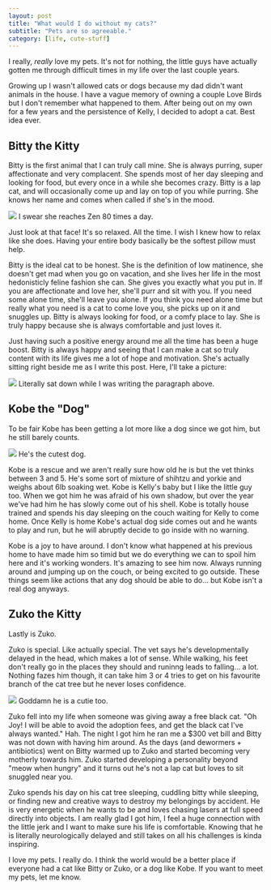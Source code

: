 ```yaml
---
layout: post
title: "What would I do without my cats?"
subtitle: "Pets are so agreeable."
category: [life, cute-stuff]
---
```


<p>
	I really, <i>really</i> love my pets. It's not for nothing, the little guys have actually gotten me through difficult times in my life over the last couple years.
</p>

<p>
	Growing up I wasn't allowed cats or dogs because my dad didn't want animals in the house. I have a vague memory of owning a couple Love Birds but I don't remember what happened to them. After being out on my own for a few years and the persistence of Kelly, I decided to adopt a cat. Best idea ever.
</p>

<h2>
	Bitty the Kitty
</h2>

<p>
	Bitty is the first animal that I can truly call mine. She is always purring, super affectionate and very complacent. She spends most of her day sleeping and looking for food, but every once in a while she becomes crazy. Bitty is a lap cat, and will occasionally come up and lay on top of you while purring. She knows her name and comes when called if she's in the mood.
</p>

<p class="img-text">
	<img src="/assets/img/posts/Mar2016/bitty-zen.jpg">
	I swear she reaches Zen 80 times a day.
</p>

<p>
	Just look at that face! It's so relaxed. All the time. I wish I knew how to relax like she does. Having your entire body basically be the softest pillow must help.
</p>

<p>
	Bitty is the ideal cat to be honest. She is the definition of low matinence, she doesn't get mad when you go on vacation, and she lives her life in the most hedonisticly feline fashion she can. She gives you exactly what you put in. If you are affectionate and love her, she'll purr and sit with you. If you need some alone time, she'll leave you alone. If you think you need alone time but really what you need is a cat to come love you, she picks up on it and snuggles up. Bitty is always looking for food, or a comfy place to lay. She is truly happy because she is always comfortable and just loves it.
</p>

<p>
	Just having such a positive energy around me all the time has been a huge boost. Bitty is always happy and seeing that I can make a cat so truly content with its life gives me a lot of hope and motivation. She's actually sitting right beside me as I write this post. Here, I'll take a picture:
</p>

<p class="img-text">
	<img src="/assets/img/posts/Mar2016/bitty-is-the-best.jpg">
	Literally sat down while I was writing the paragraph above.
</p>

<h2>
	Kobe the "Dog" 
</h2>

<p>
	To be fair Kobe has been getting a lot more like a dog since we got him, but he still barely counts. 
</p>

<p class="img-text">
	<img src="/assets/img/posts/Mar2016/kobe.jpg">
	He's the cutest dog.

<p>
	Kobe is a rescue and we aren't really sure how old he is but the vet thinks between 3 and 5. He's some sort of mixture of shihtzu and yorkie and weighs about 6lb soaking wet. Kobe is Kelly's baby but I like the little guy too. When we got him he was afraid of his own shadow, but over the year we've had him he has slowly come out of his shell. Kobe is totally house trained and spends his day sleeping on the couch waiting for Kelly to come home. Once Kelly is home Kobe's actual dog side comes out and he wants to play and run, but he will abruptly decide to go inside with no warning.
</p>

<p>
	Kobe is a joy to have around. I don't know what happened at his previous home to have made him so timid but we do everything we can to spoil him here and it's working wonders. It's amazing to see him now. Always running around and jumping up on the couch, or being excited to go outside. These things seem like actions that any dog should be able to do... but Kobe isn't a real dog anyways.
</p>

<h2>
	Zuko the Kitty
</h2>

<p>
	Lastly is Zuko. 
</p>

<p>
	Zuko is special. Like actually special. The vet says he's developmentally delayed in the head, which makes a lot of sense. While walking, his feet don't really go in the places they should and runinng leads to falling... a lot. Nothing fazes him though, it can take him 3 or 4 tries to get on his favourite branch of the cat tree but he never loses confidence.
</p>

<p class="img-text">
	<img src="/assets/img/posts/Mar2016/zuko.jpg">
	Goddamn he is a cutie too.
</p>

<p>
	Zuko fell into my life when someone was giving away a free black cat. "Oh Joy! I will be able to avoid the adoption fees, and get the black cat I've always wanted." Hah. The night I got him he ran me a $300 vet bill and Bitty was not down with having him around. As the days (and dewormers + antibiotics) went on Bitty warmed up to Zuko and started becoming very motherly towards him. Zuko started developing a personality beyond "meow when hungry" and it turns out he's not a lap cat but loves to sit snuggled near you.
</p>

<p>
	Zuko spends his day on his cat tree sleeping, cuddling bitty while sleeping, or finding new and creative ways to destroy my belongings by accident. He is very energetic when he wants to be and loves chasing lasers at full speed directly into objects. I am really glad I got him, I feel a huge connection with the little jerk and I want to make sure his life is comfortable. Knowing that he is literally neurologically delayed and still takes on all his challenges is kinda inspiring.
</p>

<p>
	I love my pets. I really do. I think the world would be a better place if everyone had a cat like Bitty or Zuko, or a dog like Kobe. If you want to meet my pets, let me know.
</p>

